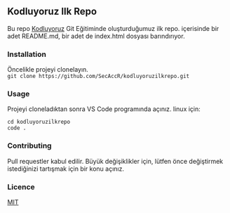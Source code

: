 ## Kodluyoruz Ilk Repo

Bu repo [Kodluyoruz](https://kodluyoruz.org) Git Eğitiminde oluşturduğumuz ilk repo. içerisinde bir adet README.md, bir adet de index.html dosyası barındırıyor.

### Installation
Öncelikle projeyi clonelayın.
<br>`git clone https://github.com/SecAccR/kodluyoruzilkrepo.git`

### Usage
Projeyi cloneladıktan sonra VS Code programında açınız.
linux için:
```
cd kodluyoruzilkrepo
code .
```

### Contributing
Pull requestler kabul edilir. Büyük değişiklikler için, lütfen önce değiştirmek istediğinizi tartışmak için bir konu açınız.

### Licence
[MIT]()
